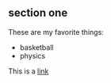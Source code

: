 ## section one

These are my favorite things:

* basketball
* physics

This is a [link](https://catherineor.github.io/Portfolio/)


<script src="processing.min.js"></script>

<canvas data-processing-sources="bouncing_ball_scratch.pde"></canvas>
